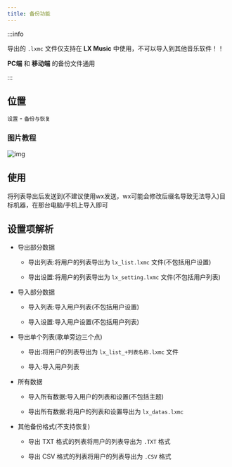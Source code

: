 ```yaml
---
title: 备份功能
---
```


:::info

导出的 `.lxmc` 文件仅支持在 **LX Music** 中使用，不可以导入到其他音乐软件！！

**PC端** 和 **移动端** 的备份文件通用

:::

## 位置

`设置` - `备份与恢复`

### 图片教程

![img](https://i.mji.rip/2023/07/17/879ebbc5e4cd1a22584b09df78ff4075.jpeg)

## 使用

将列表导出后发送到(不建议使用wx发送，wx可能会修改后缀名导致无法导入)目标机器，在那台电脑/手机上导入即可

## 设置项解析

- 导出部分数据

  - 导出列表:将用户的列表导出为 `lx_list.lxmc` 文件(不包括用户设置)

  - 导出设置:将用户的列表导出为 `lx_setting.lxmc` 文件(不包括用户列表)

- 导入部分数据

  - 导入列表:导入用户列表(不包括用户设置)

  - 导入设置:导入用户设置(不包括用户列表)

- 导出单个列表(歌单旁边三个点)

  - 导出:将用户的列表导出为 `lx_list_+列表名称.lxmc` 文件

  - 导入:导入用户列表

- 所有数据

  - 导入所有数据:导入用户的列表和设置(不包括主题)

  - 导出所有数据:将用户的列表和设置导出为 `lx_datas.lxmc`

- 其他备份格式(不支持恢复)

  - 导出 TXT 格式的列表将用户的列表导出为 `.TXT` 格式

  - 导出 CSV 格式的列表将用户的列表导出为 `.CSV` 格式

